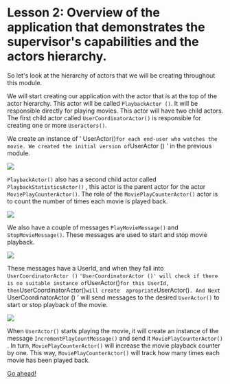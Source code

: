 # Lesson 2: Overview of the application that demonstrates the supervisor's capabilities and the actors hierarchy.

So let's look at the hierarchy of actors that we will be creating throughout this module.

We will start creating our application with the actor that is at the top of the actor hierarchy. This actor will be called `PlaybackActor ()`. It will be responsible directly for playing movies. This actor will have two child actors. The first child actor called `UserCoordinatorActor()` is responsible for creating one or more `Useractors()`.

We create an instance of ' UserActor()` for each end-user who watches the movie. We created the initial version of `UserActor () ' in the previous module.

![](../../images/4_2_1.png)

`PlaybackActor()` also has a second child actor called `PlaybackStatisticsActor()` , this actor is the parent actor for the actor `MoviePlayCounterActor()`.  The role of the `MoviePlayCounterActor()` actor is to count the number of times each movie is played back.

![](../../images/4_2_2.png)

We also have a couple of messages `PlayMovieMessage()` and `StopMovieMessage()`. These messages are used to start and stop movie playback.

![](../../images/4_2_3.png)

These messages have a UserId, and when they fall into `UserCoordinatorActor ()` ` 'UserCoordinatorActor ()' will check if there is no suitable instance of `UserActor()` for this UserId, then `UserCoordinatorActor()` will create  apropriate `UserActor()`. And Next `UserCoordinatorActor () ' will send messages to the desired `UserActor()` to start or stop playback of the movie.

![](../../images/4_2_4.png)

When `UserActor()` starts playing the movie, it will create an instance of the message `IncrementPlayCountMessage()` and send it `MoviePlayCounterActor()` . In turn, `MoviePlayCounterActor()` will increase the movie playback counter by one. This way, `MoviePlayCounterActor()` will track how many times each movie has been played back.

[Go ahead!](../lesson-3)